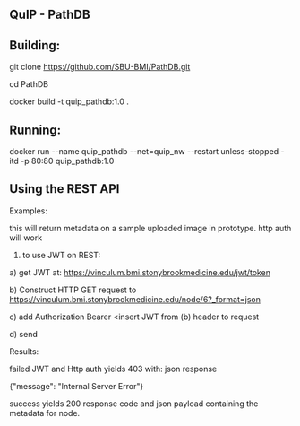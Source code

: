 ## QuIP - PathDB

## Building:

git clone https://github.com/SBU-BMI/PathDB.git

cd PathDB

docker build -t quip_pathdb:1.0 .

## Running:
docker run --name quip_pathdb --net=quip_nw --restart unless-stopped -itd -p 80:80 quip_pathdb:1.0

## Using the REST API

Examples:

this will return metadata on a sample uploaded image in prototype.  http auth will work

1) to use JWT on REST:

  a) get JWT at: https://vinculum.bmi.stonybrookmedicine.edu/jwt/token
  
  b) Construct HTTP GET request to https://vinculum.bmi.stonybrookmedicine.edu/node/6?_format=json
  
  c) add Authorization Bearer <insert JWT from (b) header to request
  
  d) send

Results:

failed JWT and Http auth yields 403 with: json response

{"message": "Internal Server Error"}

success yields 200 response code and json payload containing the metadata for node.
